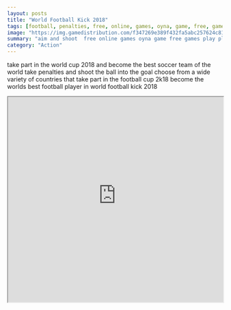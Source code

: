 ```yaml
---
layout: posts
title: "World Football Kick 2018"
tags: [football, penalties, free, online, games, oyna, game, free, games, play, play, games]
image: "https://img.gamedistribution.com/f347269e389f432fa5abc257624c8165-512x384.jpeg"
summary: "aim and shoot  free online games oyna game free games play play games"
category: "Action"
---
```


take part in the world cup 2018 and become the best soccer team of the world take penalties and shoot the ball into the goal choose from a wide variety of countries that take part in the football cup 2k18 become the worlds best football player in world football kick 2018

<iframe width="100%" height="480px;" src="https://html5.gamedistribution.com/f347269e389f432fa5abc257624c8165/"></iframe>